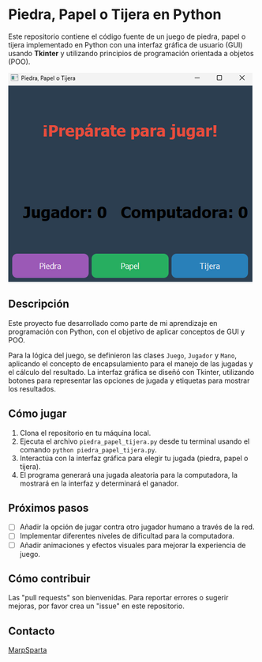 # Piedra, Papel o Tijera en Python

Este repositorio contiene el código fuente de un juego de piedra, papel o tijera implementado en Python con una interfaz gráfica de usuario (GUI) usando **Tkinter** y utilizando principios de programación orientada a objetos (POO).

![Captura de pantalla del juego](img.png)

## Descripción

Este proyecto fue desarrollado como parte de mi aprendizaje en programación con Python, con el objetivo de aplicar conceptos de GUI y POO. 

Para la lógica del juego, se definieron las clases `Juego`, `Jugador` y `Mano`, aplicando el concepto de encapsulamiento para el manejo de las jugadas y el cálculo del resultado. La interfaz gráfica se diseñó con Tkinter, utilizando botones para representar las opciones de jugada y etiquetas para mostrar los resultados.

## Cómo jugar

1. Clona el repositorio en tu máquina local.
2. Ejecuta el archivo `piedra_papel_tijera.py` desde tu terminal usando el comando `python piedra_papel_tijera.py`.
3. Interactúa con la interfaz gráfica para elegir tu jugada (piedra, papel o tijera).
4. El programa generará una jugada aleatoria para la computadora, la mostrará en la interfaz y determinará el ganador.

## Próximos pasos

* [ ] Añadir la opción de jugar contra otro jugador humano a través de la red.
* [ ] Implementar diferentes niveles de dificultad para la computadora.
* [ ] Añadir animaciones y efectos visuales para mejorar la experiencia de juego.

## Cómo contribuir

Las "pull requests" son bienvenidas. Para reportar errores o sugerir mejoras, por favor crea un "issue" en este repositorio.

## Contacto

[MarpSparta](https://github.com/MarpSparta117)